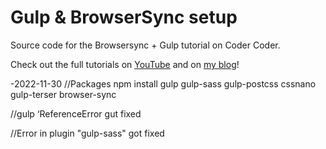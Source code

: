 # Gulp & BrowserSync setup

Source code for the Browsersync + Gulp tutorial on Coder Coder.

Check out the full tutorials on [YouTube](https://youtu.be/q0E1hbcj-NI) and on [my blog](https://coder-coder.com/quick-guide-to-browsersync-gulp-4/)!

-2022-11-30
//Packages npm install gulp gulp-sass gulp-postcss cssnano gulp-terser browser-sync

//gulp ‘ReferenceError gut fixed

//Error in plugin "gulp-sass" got fixed
